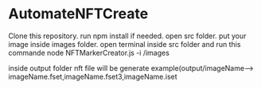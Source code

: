 # AutomateNFTCreate

Clone this repository.
run npm install if needed.
open src folder.
put your image inside images folder.
open terminal inside src folder and run this commande
node NFTMarkerCreator.js -i /images

inside output folder nft file will be generate
example(output/imageName-->
                          imageName.fset,imageName.fset3,imageName.iset
